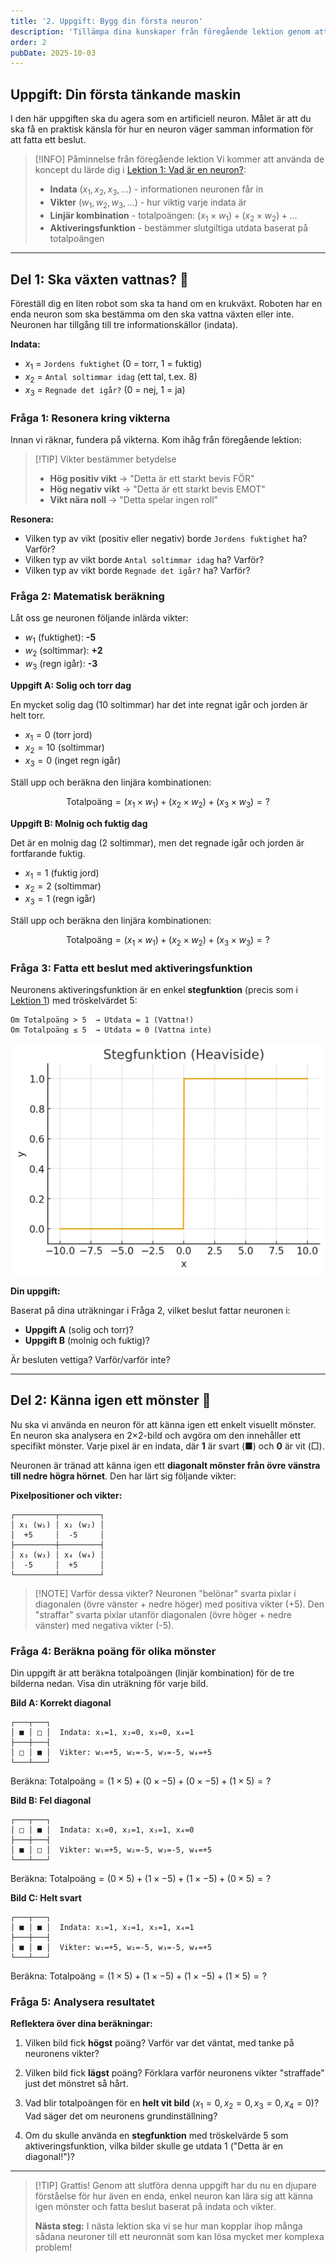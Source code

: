```yaml
---
title: '2. Uppgift: Bygg din första neuron'
description: 'Tillämpa dina kunskaper från föregående lektion genom att räkna och resonera kring hur en artificiell neuron fattar beslut i praktiska exempel.'
order: 2
pubDate: 2025-10-03
---
```


## Uppgift: Din första tänkande maskin

I den här uppgiften ska du agera som en artificiell neuron. Målet är att du ska få en praktisk känsla för hur en neuron väger samman information för att fatta ett beslut. 

> [!INFO] Påminnelse från föregående lektion
> Vi kommer att använda de koncept du lärde dig i [Lektion 1: Vad är en neuron?](./1-vad-ar-en-neuron):
> - **Indata** ($x_1, x_2, x_3, ...$) - informationen neuronen får in
> - **Vikter** ($w_1, w_2, w_3, ...$) - hur viktig varje indata är
> - **Linjär kombination** - totalpoängen: $(x_1 \times w_1) + (x_2 \times w_2) + ...$
> - **Aktiveringsfunktion** - bestämmer slutgiltiga utdata baserat på totalpoängen

---

## Del 1: Ska växten vattnas? 🌱

Föreställ dig en liten robot som ska ta hand om en krukväxt. Roboten har en enda neuron som ska bestämma om den ska vattna växten eller inte. Neuronen har tillgång till tre informationskällor (indata).

**Indata:**
- $x_1$ = `Jordens fuktighet` (0 = torr, 1 = fuktig)
- $x_2$ = `Antal soltimmar idag` (ett tal, t.ex. 8)
- $x_3$ = `Regnade det igår?` (0 = nej, 1 = ja)

### Fråga 1: Resonera kring vikterna

Innan vi räknar, fundera på vikterna. Kom ihåg från föregående lektion:

> [!TIP] Vikter bestämmer betydelse
> - **Hög positiv vikt** → "Detta är ett starkt bevis FÖR"
> - **Hög negativ vikt** → "Detta är ett starkt bevis EMOT"
> - **Vikt nära noll** → "Detta spelar ingen roll"

**Resonera:**
- Vilken typ av vikt (positiv eller negativ) borde `Jordens fuktighet` ha? Varför?
- Vilken typ av vikt borde `Antal soltimmar idag` ha? Varför?
- Vilken typ av vikt borde `Regnade det igår?` ha? Varför?

### Fråga 2: Matematisk beräkning

Låt oss ge neuronen följande inlärda vikter:
- $w_1$ (fuktighet): **-5**
- $w_2$ (soltimmar): **+2**
- $w_3$ (regn igår): **-3**

**Uppgift A: Solig och torr dag**

En mycket solig dag (10 soltimmar) har det inte regnat igår och jorden är helt torr.

- $x_1 = 0$ (torr jord)
- $x_2 = 10$ (soltimmar)
- $x_3 = 0$ (inget regn igår)

Ställ upp och beräkna den linjära kombinationen:

$$
\text{Totalpoäng} = (x_1 \times w_1) + (x_2 \times w_2) + (x_3 \times w_3) = \text{?}
$$

**Uppgift B: Molnig och fuktig dag**

Det är en molnig dag (2 soltimmar), men det regnade igår och jorden är fortfarande fuktig.

- $x_1 = 1$ (fuktig jord)
- $x_2 = 2$ (soltimmar)
- $x_3 = 1$ (regn igår)

Ställ upp och beräkna den linjära kombinationen:

$$
\text{Totalpoäng} = (x_1 \times w_1) + (x_2 \times w_2) + (x_3 \times w_3) = \text{?}
$$

### Fråga 3: Fatta ett beslut med aktiveringsfunktion

Neuronens aktiveringsfunktion är en enkel **stegfunktion** (precis som i [Lektion 1](./1-vad-ar-en-neuron#vanliga-aktiveringsfunktioner)) med tröskelvärdet 5:

```
Om Totalpoäng > 5  → Utdata = 1 (Vattna!)
Om Totalpoäng ≤ 5  → Utdata = 0 (Vattna inte)
```

![Stegfunktion](../../assets/images/steg.png)

**Din uppgift:**

Baserat på dina uträkningar i Fråga 2, vilket beslut fattar neuronen i:
- **Uppgift A** (solig och torr)?
- **Uppgift B** (molnig och fuktig)?

Är besluten vettiga? Varför/varför inte?

---

## Del 2: Känna igen ett mönster 🔲

Nu ska vi använda en neuron för att känna igen ett enkelt visuellt mönster. En neuron ska analysera en 2×2-bild och avgöra om den innehåller ett specifikt mönster. Varje pixel är en indata, där **1** är svart (■) och **0** är vit (□).

Neuronen är tränad att känna igen ett **diagonalt mönster från övre vänstra till nedre högra hörnet**. Den har lärt sig följande vikter:

**Pixelpositioner och vikter:**

```
┌─────────┬─────────┐
│ x₁ (w₁) │ x₂ (w₂) │
│  +5     │  -5     │
├─────────┼─────────┤
│ x₃ (w₃) │ x₄ (w₄) │
│  -5     │  +5     │
└─────────┴─────────┘
```

> [!NOTE] Varför dessa vikter?
> Neuronen "belönar" svarta pixlar i diagonalen (övre vänster + nedre höger) med positiva vikter (+5).
> Den "straffar" svarta pixlar utanför diagonalen (övre höger + nedre vänster) med negativa vikter (-5).

### Fråga 4: Beräkna poäng för olika mönster

Din uppgift är att beräkna totalpoängen (linjär kombination) för de tre bilderna nedan. Visa din uträkning för varje bild.

**Bild A: Korrekt diagonal**

```
┌───┬───┐
│ ■ │ □ │  Indata: x₁=1, x₂=0, x₃=0, x₄=1
├───┼───┤
│ □ │ ■ │  Vikter: w₁=+5, w₂=-5, w₃=-5, w₄=+5
└───┴───┘
```

Beräkna: $\text{Totalpoäng} = (1 \times 5) + (0 \times -5) + (0 \times -5) + (1 \times 5) = \text{?}$

**Bild B: Fel diagonal**

```
┌───┬───┐
│ □ │ ■ │  Indata: x₁=0, x₂=1, x₃=1, x₄=0
├───┼───┤
│ ■ │ □ │  Vikter: w₁=+5, w₂=-5, w₃=-5, w₄=+5
└───┴───┘
```

Beräkna: $\text{Totalpoäng} = (0 \times 5) + (1 \times -5) + (1 \times -5) + (0 \times 5) = \text{?}$

**Bild C: Helt svart**

```
┌───┬───┐
│ ■ │ ■ │  Indata: x₁=1, x₂=1, x₃=1, x₄=1
├───┼───┤
│ ■ │ ■ │  Vikter: w₁=+5, w₂=-5, w₃=-5, w₄=+5
└───┴───┘
```

Beräkna: $\text{Totalpoäng} = (1 \times 5) + (1 \times -5) + (1 \times -5) + (1 \times 5) = \text{?}$

### Fråga 5: Analysera resultatet

**Reflektera över dina beräkningar:**

1. Vilken bild fick **högst** poäng? Varför var det väntat, med tanke på neuronens vikter?

2. Vilken bild fick **lägst** poäng? Förklara varför neuronens vikter "straffade" just det mönstret så hårt.

3. Vad blir totalpoängen för en **helt vit bild** ($x_1=0, x_2=0, x_3=0, x_4=0$)? Vad säger det om neuronens grundinställning?

4. Om du skulle använda en **stegfunktion** med tröskelvärde 5 som aktiveringsfunktion, vilka bilder skulle ge utdata 1 ("Detta är en diagonal!")?

---

> [!TIP] Grattis!
> Genom att slutföra denna uppgift har du nu en djupare förståelse för hur även en enda, enkel neuron kan lära sig att känna igen mönster och fatta beslut baserat på indata och vikter.
> 
> **Nästa steg:** I nästa lektion ska vi se hur man kopplar ihop många sådana neuroner till ett neuronnät som kan lösa mycket mer komplexa problem!
